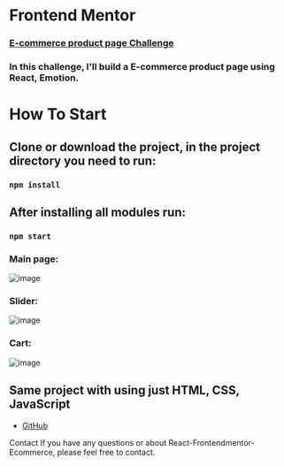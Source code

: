 # Frontend Mentor
### [E-commerce product page Challenge](https://www.frontendmentor.io/challenges/ecommerce-product-page-UPsZ9MJp6)

### In this challenge, I'll build a E-commerce product page using React, Emotion.

# How To Start

## Clone or download the project, in the project directory you need to run:
### `npm install`
## After installing all modules run:
### `npm start`

### Main page:
![image](https://user-images.githubusercontent.com/85111590/208723843-803e556f-a1b3-4085-a6e0-79b43bbdb077.png)

### Slider:
![image](https://user-images.githubusercontent.com/85111590/208723910-743c1112-d011-4dac-b8b0-8aa6d6f6a8e1.png)

### Cart:
![image](https://user-images.githubusercontent.com/85111590/208724073-86c2db86-9cf6-4e4b-ba6b-702f25de8e74.png)

## Same project with using just HTML, CSS, JavaScript
- [GitHub](https://github.com/mountaincl0udboy/Frontendmentor-Ecommerce)

Contact
If you have any questions or about React-Frontendmentor-Ecommerce, please feel free to contact.
